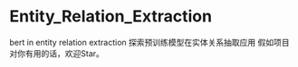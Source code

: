 # Entity_Relation_Extraction
bert in entity relation extraction
探索预训练模型在实体关系抽取应用
假如项目对你有用的话，欢迎Star。
